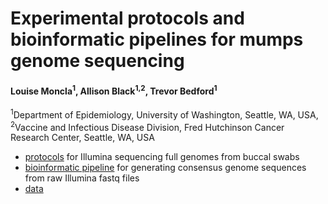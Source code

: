 # Experimental protocols and bioinformatic pipelines for mumps genome sequencing

#### Louise Moncla<sup>1</sup>, Allison Black<sup>1,2</sup>, Trevor Bedford<sup>1

<sup>1</sup>Department of Epidemiology, University of Washington, Seattle, WA, USA, <sup>2</sup>Vaccine and Infectious Disease Division, Fred Hutchinson Cancer Research Center, Seattle, WA, USA

* [protocols](https://github.com/blab/mumps-seq/tree/master/protocols) for Illumina sequencing full genomes from buccal swabs
* [bioinformatic pipeline](https://github.com/blab/mumps-seq/tree/master/pipelines) for generating consensus genome sequences from raw Illumina fastq files
* [data](https://github.com/blab/mumps-seq/tree/master/data) 


